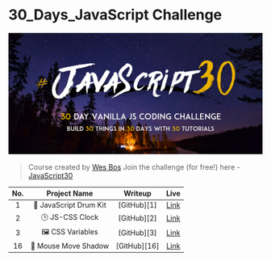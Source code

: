 # 30_Days_JavaScript Challenge

![](js30.png)

> Course created by [Wes Bos](https://github.com/wesbos)
> Join the challenge (for free!) here - [JavaScript30](https://javascript30.com/account)

| No. | Project Name | Writeup | Live |
|:-----:|:--------:|:-----------:|:------:|
| 1 | 🥁 JavaScript Drum Kit | [GitHub][1] | [Link](https://ramniwasmahala007.github.io/30-Days_JavaScript/01-JS-Drum-Kit/) |
| 2 | 🕒 JS-CSS Clock | [GitHub][2] | [Link](https://ramniwasmahala007.github.io/30-Days_JavaScript/02-JS-CSS-Clock/) |
| 3 | 🖼 CSS Variables | [GitHub][3] | [Link](https://ramniwasmahala007.github.io/30-Days_JavaScript/03-JS-CSS-Variables/) |
| 16 | 🐁 Mouse Move Shadow | [GitHub][16] | [Link](https://ramniwasmahala007.github.io/30-Days_JavaScript/16-Mouse_Move_Shadow/)|
